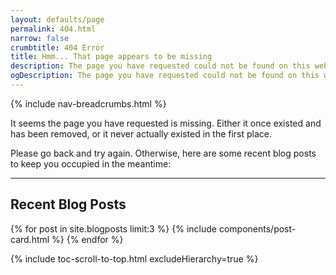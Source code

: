 ```yaml
---
layout: defaults/page
permalink: 404.html
narrow: false
crumbtitle: 404 Error
title: Hmm... That page appears to be missing
description: The page you have requested could not be found on this website. Really sorry about that!
ogDescription: The page you have requested could not be found on this website. Really sorry about that!
---
```


{% include nav-breadcrumbs.html %}
          
It seems the page you have requested is missing. Either it once existed and has been removed, or it never actually existed in the first place.

Please go back and try again. Otherwise, here are some recent blog posts to keep you occupied in the meantime:

<hr>

## Recent Blog Posts
{% for post in site.blogposts limit:3 %}
{% include components/post-card.html %}
{% endfor %}

{% include toc-scroll-to-top.html excludeHierarchy=true %}
